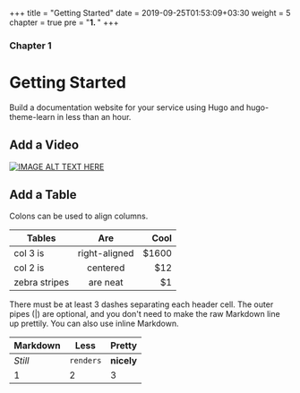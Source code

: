 +++
title = "Getting Started"
date = 2019-09-25T01:53:09+03:30
weight = 5
chapter = true
pre = "<b>1. </b>"
+++
### Chapter 1
# Getting Started
Build a documentation website for your service using Hugo and hugo-theme-learn in less than an hour.

## Add a Video

[![IMAGE ALT TEXT HERE](http://img.youtube.com/vi/e9DMxI_XOPI/0.jpg)](https://www.youtube.com/watch?v=e9DMxI_XOPI)


## Add a Table
Colons can be used to align columns.

| Tables        | Are           | Cool  |
| ------------- |:-------------:| -----:|
| col 3 is      | right-aligned | $1600 |
| col 2 is      | centered      |   $12 |
| zebra stripes | are neat      |    $1 |

There must be at least 3 dashes separating each header cell.
The outer pipes (|) are optional, and you don't need to make the 
raw Markdown line up prettily. You can also use inline Markdown.

Markdown | Less | Pretty
--- | --- | ---
*Still* | `renders` | **nicely**
1 | 2 | 3